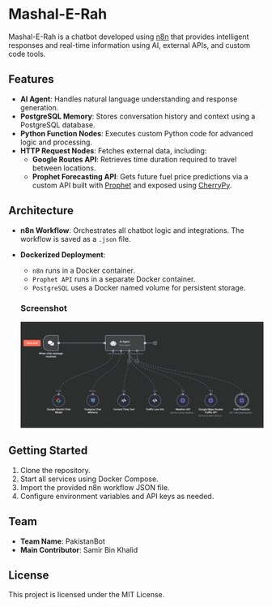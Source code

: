 # Mashal-E-Rah

Mashal-E-Rah is a chatbot developed using [n8n](https://n8n.io/) that provides intelligent responses and real-time information using AI, external APIs, and custom code tools.

## Features

- **AI Agent**: Handles natural language understanding and response generation.
- **PostgreSQL Memory**: Stores conversation history and context using a PostgreSQL database.
- **Python Function Nodes**: Executes custom Python code for advanced logic and processing.
- **HTTP Request Nodes**: Fetches external data, including:
    - **Google Routes API**: Retrieves time duration required to travel between locations.
    - **Prophet Forecasting API**: Gets future fuel price predictions via a custom API built with [Prophet](https://facebook.github.io/prophet/) and exposed using [CherryPy](https://cherrypy.dev/).

## Architecture

- **n8n Workflow**: Orchestrates all chatbot logic and integrations. The workflow is saved as a `.json` file.
- **Dockerized Deployment**:
    - `n8n` runs in a Docker container.
    - `Prophet API` runs in a separate Docker container.
    - `PostgreSQL` uses a Docker named volume for persistent storage.

    ### Screenshot
    ![Mashal-E-Rah Chatbot n8n Workflow](architecture/backend_architecture.png)

## Getting Started

1. Clone the repository.
2. Start all services using Docker Compose.
3. Import the provided n8n workflow JSON file.
4. Configure environment variables and API keys as needed.

## Team

- **Team Name**: PakistanBot
- **Main Contributor**: Samir Bin Khalid

## License

This project is licensed under the MIT License.
